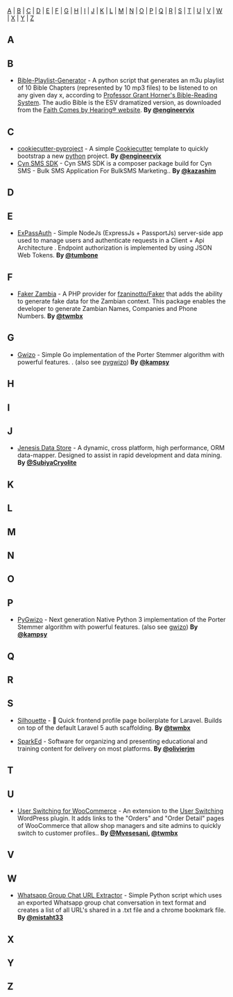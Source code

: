 [A](#A) | [B](#B) | [C](#C) | [D](#D) | [E](#E) | [F](#F) | [G](#G) | [H](#H) | [I](#I) | [J](#J) | [K](#K) | [L](#L) | [M](#M) | [N](#N) | [O](#O) | [P](#P) | [Q](#Q) | [R](#R) | [S](#S) | [T](#T) | [U](#U) | [V](#V) | [W](#W) | [X](#X) | [Y](#Y) | [Z](#Z)


## <a name="A"> </a>A
## <a name="B"> </a>B

* [Bible-Playlist-Generator](https://github.com/engineervix/Bible-Playlist-Generator) - A python script that generates an m3u playlist of 10 Bible Chapters (represented by 10 mp3 files) to be listened to on any given day x, according to [Professor Grant Horner's Bible-Reading System](http://www.thevinefellowship.com/10Lists.pdf). The audio Bible is the ESV dramatized version, as downloaded from the [Faith Comes by Hearing® website](http://www.bible.is/audiodownloader). **By [@engineervix](https://twitter.com/engineervix)**

## <a name="C"> </a>C

* [cookiecutter-pyproject](https://github.com/engineervix/cookiecutter-pyproject) - A simple [Cookiecutter](https://github.com/audreyr/cookiecutter) template to quickly bootstrap a new [python](https://www.python.org/) project. **By [@engineervix](https://twitter.com/engineervix)**
* [Cyn SMS SDK](https://github.com/cynojine/cynsms-api) - Cyn SMS SDK is a composer package build for Cyn SMS - Bulk SMS Application For BulkSMS Marketing.. **By [@kazashim](https://twitter.com/cynojinetech)**

## <a name="D"> </a>D
## <a name="E"> </a>E
* [ExPassAuth](https://github.com/tumbone/ExPassAuth) - Simple NodeJs (ExpressJs + PassportJs) server-side app used to manage users and authenticate requests in a Client + Api Architecture . Endpoint authorization is implemented by using JSON Web Tokens. **By [@tumbone](https://twitter.com/tumbone)**
## <a name="F"> </a>F
* [Faker Zambia](https://github.com/twmbx/faker-zambia) - A PHP provider for [fzaninotto/Faker](https://github.com/fzaninotto/Faker) that adds the ability to generate fake data for the Zambian context. This package enables the developer to generate Zambian Names, Companies and Phone Numbers. **By [@twmbx](https://twitter.com/twmbx)**
## <a name="G"> </a>G

* [Gwizo](https://github.com/kampsy/gwizo) - Simple Go implementation of the Porter Stemmer algorithm with powerful features.
. (also see [pygwizo](#P)) **By [@kampsy](https://twitter.com/kampsy)**

## <a name="H"> </a>H
## <a name="I"> </a>I
## <a name="J"> </a>J

* [Jenesis Data Store](https://github.com/SubiyaCryolite/Jenesis-Data-Store) - A dynamic, cross platform, high performance, ORM data-mapper. Designed to assist in rapid development and data mining. **By [@SubiyaCryolite](https://twitter.com/SubiyaCryolite)**

## <a name="K"> </a>K
## <a name="L"> </a>L
## <a name="M"> </a>M
## <a name="N"> </a>N
## <a name="O"> </a>O
## <a name="P"> </a>P

* [PyGwizo](https://github.com/kampsy/pygwizo) - Next generation Native Python 3 implementation of the Porter Stemmer algorithm with powerful features. (also see [gwizo](#G)) **By [@kampsy](https://twitter.com/kampsy)**

## <a name="Q"> </a>Q
## <a name="R"> </a>R
## <a name="S"> </a>S

* [Silhouette](https://github.com/twmbx/silhouette) - :bust_in_silhouette: Quick frontend profile page boilerplate for Laravel. Builds on top of the default Laravel 5 auth scaffolding. **By [@twmbx](https://twitter.com/twmbx)**

* [SparkEd](https://github.com/SparkEdUAB/SparkEd) - Software for organizing and presenting educational and training content for delivery on most platforms. **By [@olivierjm](https://twitter.com/olivierjmm)**

## <a name="T"> </a>T
## <a name="U"> </a>U

* [User Switching for WooCommerce](https://github.com/Mvesesani/woocommerce-user-switching) - An extension to the [User Switching](https://github.com/johnbillion/user-switching) WordPress plugin. It adds links to the "Orders" and "Order Detail" pages of WooCommerce that allow shop managers and site admins to quickly switch to customer profiles.. **By [@Mvesesani](https://twitter.com/mvesesani), [@twmbx](https://twitter.com/twmbx)**

## <a name="V"> </a>V
## <a name="W"> </a>W

* [Whatsapp Group Chat URL Extractor](https://github.com/mistaht33/whatsapp-chat-url-extractor) - Simple Python script which uses an exported Whatsapp group chat conversation in text format and creates a list of all URL's shared in a .txt file and a chrome bookmark file. **By [@mistaht33](https://twitter.com/MistahT33)**

## <a name="X"> </a>X
## <a name="Y"> </a>Y
## <a name="Z"> </a>Z
